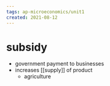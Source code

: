 ```yaml
---
tags: ap-microeconomics/unit1 
created: 2021-08-12
---
```


# subsidy

- government payment to businesses
- increases [[supply]] of product
	- agriculture